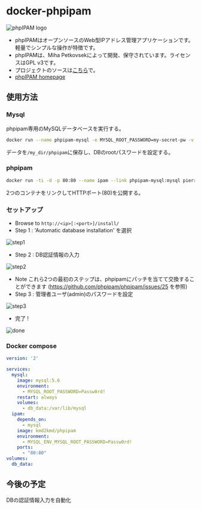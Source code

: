 # docker-phpipam

![phpIPAM logo](http://phpipam.net/wp-content/uploads/2014/12/phpipam_logo_small.png)

* phpIPAMはオープンソースのWeb型IPアドレス管理アプリケーションです。軽量でシンプルな操作が特徴です。
* phpIPAMは、Miha Petkovsekによって開発、保守されています。ライセンスはGPL v3です。
* プロジェクトのソースは[こちら](https://github.com/phpipam/phpipam)で。
* [phpIPAM homepage](http://phpipam.net)

## 使用方法

### Mysql

phpipam専用のMySQLデータベースを実行する。

```bash
docker run --name phpipam-mysql -e MYSQL_ROOT_PASSWORD=my-secret-pw -v /my_dir/phpipam:/var/lib/mysql -d mysql:5.6
```

データを`/my_dir/phpipam`に保存し、DBのrootパスワードを設定する。

### phpipam

```bash
docker run -ti -d -p 80:80 --name ipam --link phpipam-mysql:mysql pierrecdn/phpipam
```

2つのコンテナをリンクしてHTTPポート(80)を公開する。

### セットアップ

* Browse to `http://<ip>[:<port>]/install/`
* Step 1 : 'Automatic database installation' を選択

![step1](https://cloud.githubusercontent.com/assets/4225738/8746785/01758b9e-2c8d-11e5-8643-7f5862c75efe.png)

* Step 2 : DB認証情報の入力

![step2](https://cloud.githubusercontent.com/assets/4225738/8746789/0ad367e2-2c8d-11e5-80bb-f5093801e139.png)

* Note これら2つの最初のステップは、phpipamにパッチを当てて交換することができます (https://github.com/phpipam/phpipam/issues/25 を参照)
* Step 3 : 管理者ユーザ(admin)のパスワードを設定

![step3](https://cloud.githubusercontent.com/assets/4225738/8746790/0c434bf6-2c8d-11e5-9ae7-b7d1021b7aa0.png)

* 完了 !

![done](https://cloud.githubusercontent.com/assets/4225738/8746792/0d6fa34e-2c8d-11e5-8002-3793361ae34d.png)

### Docker compose

```yaml
version: '2'

services:
  mysql:
    image: mysql:5.6
    environment:
      - MYSQL_ROOT_PASSWORD=Passw0rd!
    restart: always
    volumes:
      - db_data:/var/lib/mysql
  ipam:
    depends_on:
      - mysql
    image: kmd2kmd/phpipam
    environment:
      - MYSQL_ENV_MYSQL_ROOT_PASSWORD=Passw0rd!
    ports:
      - "80:80"
volumes:
  db_data:
```

## 今後の予定

DBの認証情報入力を自動化